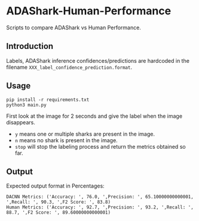 # ADAShark-Human-Performance
Scripts to compare ADAShark vs Human Performance.

## Introduction
Labels, ADAShark inference confidences/predictions are hardcoded in the filename `XXX_label_confidence_prediction.format`.

## Usage
```
pip install -r requirements.txt
python3 main.py
```
First look at the image for 2 seconds and give the label when the image disappears.
- `y` means one or multiple sharks are present in the image.
- `n` means no shark is present in the image.
- `stop` will stop the labeling process and return the metrics obtained so far.

## Output
Expected output format in Percentages:
```
DACNN Metrics: ('Accuracy: ', 76.0, ',Precision: ', 65.10000000000001, ',Recall: ', 90.3, ',F2 Score: ', 83.8)
Human Metrics: ('Accuracy: ', 92.7, ',Precision: ', 93.2, ',Recall: ', 88.7, ',F2 Score: ', 89.60000000000001)
```
